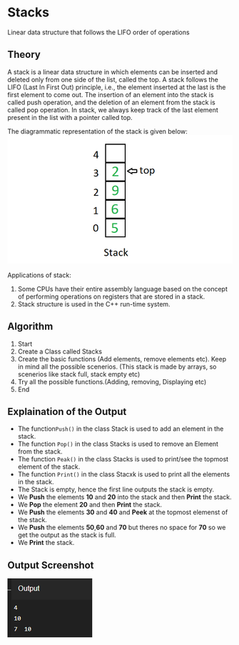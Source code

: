 # Stacks
Linear data structure that follows the LIFO order of operations
## Theory
 A stack is a linear data structure in which elements can be inserted and deleted only from one side of the list, called the top. A stack follows the LIFO (Last In First Out) principle, i.e., the element inserted at the last is the first element to come out. The insertion of an element into the stack is called push operation, and the deletion of an element from the stack is called pop operation. In stack, we always keep track of the last element present in the list with a pointer called top.

The diagrammatic representation of the stack is given below: 
![Screenshot of the output](stacks_image.png)

Applications of stack:

1. Some CPUs have their entire assembly language based on the concept of performing operations on registers that are stored in a stack.
2. Stack structure is used in the C++ run-time system.

## Algorithm
1. Start
2. Create a Class called Stacks
3. Create the basic functions (Add elements, remove elements etc). Keep in mind all the possible scenerios. (This stack is made by arrays, so scenerios like stack full, stack empty etc)
4. Try all the possible functions.(Adding, removing, Displaying etc)
5. End

## Explaination of the Output
- The function```Push()``` in the class Stack is used to add an element in the stack.
- The function ```Pop()``` in the class Stacks is used to remove an Element from the stack.
- The function ```Peak()``` in the class Stacks is used to print/see the topmost element of the stack.
- The function ```Print()``` in the class Stacxk is used to print all the elements in the stack.
- The Stack is empty, hence the first line outputs the stack is empty.
- We **Push** the elements **10** and **20** into the stack and then **Print** the stack.
- We **Pop** the element **20** and then **Print** the stack.
- We **Push** the elements **30** and **40** and **Peek** at the topmost elemenst of the stack.
- We **Push** the elements **50**,**60** and **70** but theres no space for **70** so we get the output as the stack is full.
- We **Print** the stack.

## Output Screenshot
![Screenshot of the output](Screenshot(1).png)

